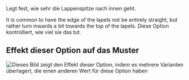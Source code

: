 Legt fest, wie sehr die Lappenspitze nach innen geht.

It is common to have the edge of the lapels not be entirely straight, but rather turn inwards a bit towards the top of the lapels. Diese Option kontrolliert, wie viel sie das tut.

## Effekt dieser Option auf das Muster

![Dieses Bild zeigt den Effekt dieser Option, indem es mehrere Varianten überlagert, die einen anderen Wert für diese Option haben](carlton\_lapelreduction\_sample.svg "Effekt dieser Option auf das Muster")
